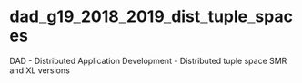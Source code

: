 # dad_g19_2018_2019_dist_tuple_spaces
DAD - Distributed Application Development - Distributed tuple space SMR and XL versions
